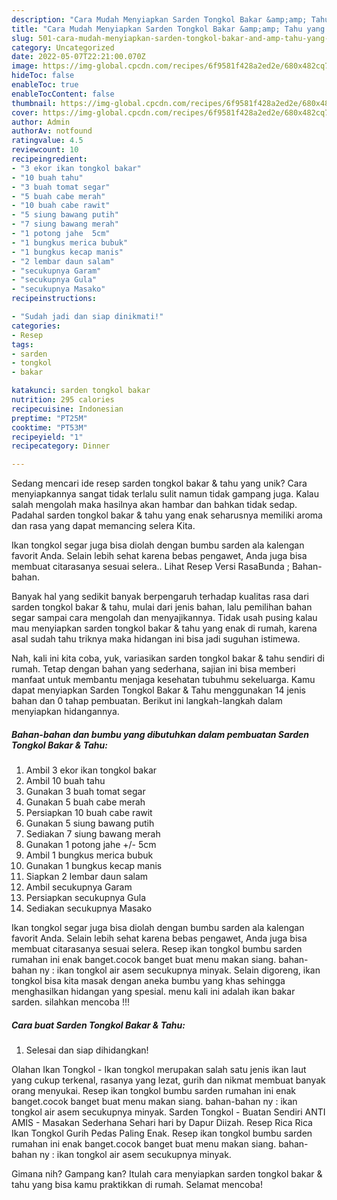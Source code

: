 ```yaml
---
description: "Cara Mudah Menyiapkan Sarden Tongkol Bakar &amp;amp; Tahu yang Bisa Manjain Lidah"
title: "Cara Mudah Menyiapkan Sarden Tongkol Bakar &amp;amp; Tahu yang Bisa Manjain Lidah"
slug: 501-cara-mudah-menyiapkan-sarden-tongkol-bakar-and-amp-tahu-yang-bisa-manjain-lidah
category: Uncategorized
date: 2022-05-07T22:21:00.070Z
image: https://img-global.cpcdn.com/recipes/6f9581f428a2ed2e/680x482cq70/sarden-tongkol-bakar-tahu-foto-resep-utama.jpg
hideToc: false
enableToc: true
enableTocContent: false
thumbnail: https://img-global.cpcdn.com/recipes/6f9581f428a2ed2e/680x482cq70/sarden-tongkol-bakar-tahu-foto-resep-utama.jpg
cover: https://img-global.cpcdn.com/recipes/6f9581f428a2ed2e/680x482cq70/sarden-tongkol-bakar-tahu-foto-resep-utama.jpg
author: Admin
authorAv: notfound
ratingvalue: 4.5
reviewcount: 10
recipeingredient:
- "3 ekor ikan tongkol bakar"
- "10 buah tahu"
- "3 buah tomat segar"
- "5 buah cabe merah"
- "10 buah cabe rawit"
- "5 siung bawang putih"
- "7 siung bawang merah"
- "1 potong jahe  5cm"
- "1 bungkus merica bubuk"
- "1 bungkus kecap manis"
- "2 lembar daun salam"
- "secukupnya Garam"
- "secukupnya Gula"
- "secukupnya Masako"
recipeinstructions:

- "Sudah jadi dan siap dinikmati!"
categories:
- Resep
tags:
- sarden
- tongkol
- bakar

katakunci: sarden tongkol bakar 
nutrition: 295 calories
recipecuisine: Indonesian
preptime: "PT25M"
cooktime: "PT53M"
recipeyield: "1"
recipecategory: Dinner

---
```





Sedang mencari ide resep sarden tongkol bakar &amp; tahu yang unik? Cara menyiapkannya sangat tidak terlalu sulit namun tidak gampang juga. Kalau salah mengolah maka hasilnya akan hambar dan bahkan tidak sedap. Padahal sarden tongkol bakar &amp; tahu yang enak seharusnya memiliki aroma dan rasa yang dapat memancing selera Kita.





Ikan tongkol segar juga bisa diolah dengan bumbu sarden ala kalengan favorit Anda. Selain lebih sehat karena bebas pengawet, Anda juga bisa membuat citarasanya sesuai selera.. Lihat Resep Versi RasaBunda ; Bahan-bahan.

Banyak hal yang sedikit banyak berpengaruh terhadap kualitas rasa dari sarden tongkol bakar &amp; tahu, mulai dari jenis bahan, lalu pemilihan bahan segar sampai cara mengolah dan menyajikannya. Tidak usah pusing kalau mau menyiapkan sarden tongkol bakar &amp; tahu yang enak di rumah, karena asal sudah tahu triknya maka hidangan ini bisa jadi suguhan istimewa.






Nah, kali ini kita coba, yuk, variasikan sarden tongkol bakar &amp; tahu sendiri di rumah. Tetap dengan bahan yang sederhana, sajian ini bisa memberi manfaat untuk membantu menjaga kesehatan tubuhmu sekeluarga. Kamu dapat menyiapkan Sarden Tongkol Bakar &amp; Tahu menggunakan 14 jenis bahan dan 0 tahap pembuatan. Berikut ini langkah-langkah dalam menyiapkan hidangannya.

<!--inarticleads1-->

##### Bahan-bahan dan bumbu yang dibutuhkan dalam pembuatan Sarden Tongkol Bakar &amp; Tahu:

1. Ambil 3 ekor ikan tongkol bakar
1. Ambil 10 buah tahu
1. Gunakan 3 buah tomat segar
1. Gunakan 5 buah cabe merah
1. Persiapkan 10 buah cabe rawit
1. Gunakan 5 siung bawang putih
1. Sediakan 7 siung bawang merah
1. Gunakan 1 potong jahe +/- 5cm
1. Ambil 1 bungkus merica bubuk
1. Gunakan 1 bungkus kecap manis
1. Siapkan 2 lembar daun salam
1. Ambil secukupnya Garam
1. Persiapkan secukupnya Gula
1. Sediakan secukupnya Masako


Ikan tongkol segar juga bisa diolah dengan bumbu sarden ala kalengan favorit Anda. Selain lebih sehat karena bebas pengawet, Anda juga bisa membuat citarasanya sesuai selera. Resep ikan tongkol bumbu sarden rumahan ini enak banget.cocok banget buat menu makan siang. bahan-bahan ny : ikan tongkol air asem secukupnya minyak. Selain digoreng, ikan tongkol bisa kita masak dengan aneka bumbu yang khas sehingga menghasilkan hidangan yang spesial. menu kali ini adalah ikan bakar sarden. silahkan mencoba !!! 

<!--inarticleads2-->

##### Cara buat Sarden Tongkol Bakar &amp; Tahu:


1. Selesai dan siap dihidangkan!

Olahan Ikan Tongkol - Ikan tongkol merupakan salah satu jenis ikan laut yang cukup terkenal, rasanya yang lezat, gurih dan nikmat membuat banyak orang menyukai. Resep ikan tongkol bumbu sarden rumahan ini enak banget.cocok banget buat menu makan siang. bahan-bahan ny : ikan tongkol air asem secukupnya minyak. Sarden Tongkol - Buatan Sendiri ANTI AMIS - Masakan Sederhana Sehari hari by Dapur Diizah. Resep Rica Rica Ikan Tongkol Gurih Pedas Paling Enak. Resep ikan tongkol bumbu sarden rumahan ini enak banget.cocok banget buat menu makan siang. bahan-bahan ny : ikan tongkol air asem secukupnya minyak. 

Gimana nih? Gampang kan? Itulah cara menyiapkan sarden tongkol bakar &amp; tahu yang bisa kamu praktikkan di rumah. Selamat mencoba!
